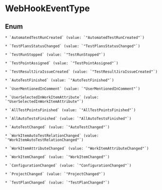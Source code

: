 
# WebHookEventType

## Enum


    * `AutomatedTestRunCreated` (value: `"AutomatedTestRunCreated"`)

    * `TestPlansStatusChanged` (value: `"TestPlansStatusChanged"`)

    * `TestRunStopped` (value: `"TestRunStopped"`)

    * `TestPointAssigned` (value: `"TestPointAssigned"`)

    * `TestResultJiraIssueCreated` (value: `"TestResultJiraIssueCreated"`)

    * `AutoTestFinished` (value: `"AutoTestFinished"`)

    * `UserMentionedInComment` (value: `"UserMentionedInComment"`)

    * `UserSelectedInWorkItemAttribute` (value: `"UserSelectedInWorkItemAttribute"`)

    * `AllTestPointsFinished` (value: `"AllTestPointsFinished"`)

    * `AllAutoTestsFinished` (value: `"AllAutoTestsFinished"`)

    * `AutoTestChanged` (value: `"AutoTestChanged"`)

    * `WorkItemAutoTestRelationChanged` (value: `"WorkItemAutoTestRelationChanged"`)

    * `WorkItemAttributeChanged` (value: `"WorkItemAttributeChanged"`)

    * `WorkItemChanged` (value: `"WorkItemChanged"`)

    * `ConfigurationChanged` (value: `"ConfigurationChanged"`)

    * `ProjectChanged` (value: `"ProjectChanged"`)

    * `TestPlanChanged` (value: `"TestPlanChanged"`)



